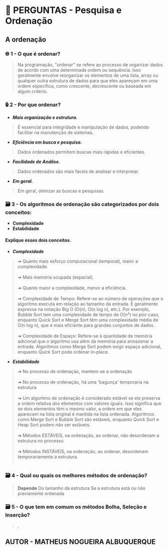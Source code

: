 # 📝 PERGUNTAS - Pesquisa e Ordenação

## A ordenação 

### 🌐 1 - O que é ordenar?
> Na programação, "ordenar" se refere ao processo de organizar dados de acordo com uma determinada ordem ou sequência. 
Isso geralmente envolve reorganizar os elementos de uma lista, array ou qualquer outra estrutura de dados para que eles apareçam em uma ordem específica, 
como crescente, decrescente ou baseada em algum critério.

### 🔒 2 - Por que ordenar?
- ***Mais organização e estrutura.***
> É essencial para integridade e manipulação de dados, podendo facilitar na manutenção de sistemas.

- ***Eficiência em busca e pesquisa.***
> Dados ordenados permitem buscas mais rápidas e eficientes.

- ***Facilidade de Análise.***
> Dados ordenados são mais fáceis de analisar e interpretar.

- ***Em geral.***
> Em geral, otimizar as buscas e pesquisas.

### 🗃️ 3 - Os algoritmos de ordenação são categorizados por dois conceitos:
  - **Complexidade**
  - **Estabilidade**
#### Explique esses dois conceitos.

- ***Complexidade***
> ➔ Quanto mais esforço computacional (temporal), maior a complexidade. <br><br>
> ➔ Mais memória ocupada (espacial). <br><br>
> ➔ Quanto maior a complexidade, menor a eficiência. <br><br>
> ➔ Complexidade de Tempo: Refere-se ao número de operações que o algoritmo executa em relação ao tamanho da entrada. É geralmente expressa na notação Big O (O(n), O(n log n), etc.). Por exemplo, Bubble Sort tem uma complexidade de tempo de O(n²) no pior caso, enquanto Quick Sort e Merge Sort têm uma complexidade média de O(n log n), que é mais eficiente para grandes conjuntos de dados.<br> <br>
> ➔ Complexidade de Espaço: Refere-se à quantidade de memória adicional que o algoritmo usa além da memória para armazenar a entrada. Algoritmos como Merge Sort podem exigir espaço adicional, enquanto Quick Sort pode ordenar in-place.

- ***Estabilidade***
> ➔ No processo de ordenação, mantem-se a ordenação<br><br>
> ➔ No processo de ordenação, há uma 'bagunça' temporaria na estrutura<br><br>
> ➔ Um algoritmo de ordenação é considerado estável se ele preserva a ordem relativa dos elementos com valores iguais. Isso significa que se dois elementos têm o mesmo valor, a ordem em que eles aparecem na lista original é mantida na lista ordenada. Algoritmos como Merge Sort e Bubble Sort são estáveis, enquanto Quick Sort e Heap Sort podem não ser estáveis.<br><br>
> ➔ Métodos ESTÁVEIS, na ordenação, ao ordenar, não desordenam a estrutura no processo.<br><br>
> ➔ Métodos INSTÁVEIS, na ordenação, ao ordenar, desordenam temporariamente a estrutura.<br><br>

### 🗃️ 4 - Qual ou quais os melhores métodos de ordenação?
> **Depende**
>  Do tamanho da estrutura
> Se a estrutura está ou não previamente ordenada

### 🗃️ 5 - O que tem em comum os métodos Bolha, Seleção e Inserção?
> .


## AUTOR - MATHEUS NOGUEIRA ALBUQUERQUE
 
